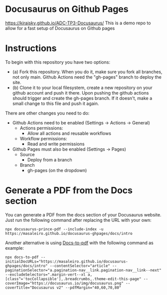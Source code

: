 # Docusaurus on Github Pages

https://kiraisky.github.io/ADC-TP3-Docusaurus/
This is a demo repo to allow for a fast setup of Docusaurus on Github pages

# Instructions

To begin with this repository you have two options:
- (a) Fork this repository. When you do it, make sure you fork all branches, not only main. Github Actions need the "gh-pages" branch to deploy the site.
- (b) Clone it to your local filesystem, create a new repository on your github account and push it there. Upon pushing the github actions should trigger and create the gh-pages branch. If it doesn't, make a small change to this file and push it again.

There are other changes you need to do: 

- Github Actions need to be enabled (Settings -> Actions -> General)
    - Actions permissions:
        - Allow all actions and reusable workflows
    - Workflow permissions:
        - Read and write permissions
- Github Pages must also be enabled (Settings -> Pages)
    - Source
        - Deploy from a branch
    - Branch
        - gh-pages (on the dropdown)

# Generate a PDF from the Docs section

You can generate a PDF from the docs section of your Docusaurus website. Just run the following command after replacing the URL with your own:

```
npx docusaurus-prince-pdf --include-index -u https://masaleiro.github.io/docusaurus-ghpages/docs/intro
```

Another alternative is using [Docs-to-pdf](https://github.com/jean-humann/docs-to-pdf) with the following command as example:

```
npx docs-to-pdf --initialDocURLs="https://masaleiro.github.io/docusaurus-ghpages/docs/intro" --contentSelector="article" --paginationSelector="a.pagination-nav__link.pagination-nav__link--next" --excludeSelectors=".margin-vert--xl a,[class^='tocCollapsible'],.breadcrumbs,.theme-edit-this-page" --coverImage="https://docusaurus.io/img/docusaurus.png" --coverTitle="Docusaurus v2" --pdfMargin="40,60,70,80"
```
